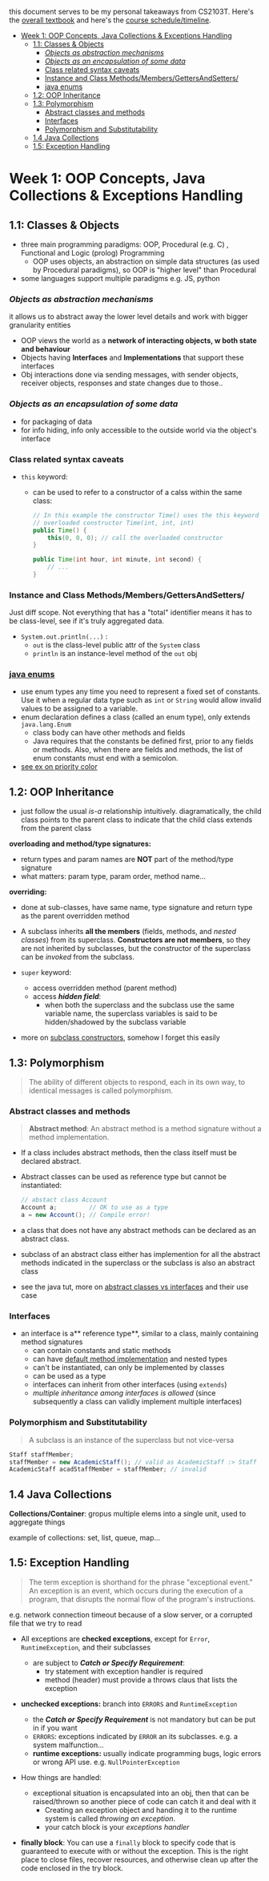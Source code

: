 this document serves to be my personal takeaways from CS2103T. Here's the [overall textbook](https://nus-cs2103-ay2021s1.github.io/website/se-book-adapted/index.html) and here's the [course schedule/timeline](https://nus-cs2103-ay2021s1.github.io/website/schedule/timeline.html). 

- [Week 1: OOP Concepts, Java Collections & Exceptions Handling](#week-1-oop-concepts-java-collections--exceptions-handling)
  - [1.1: Classes & Objects](#11-classes--objects)
    - [*Objects as abstraction mechanisms*](#objects-as-abstraction-mechanisms)
    - [*Objects as an encapsulation of some data*](#objects-as-an-encapsulation-of-some-data)
    - [Class related syntax caveats](#class-related-syntax-caveats)
    - [Instance and Class Methods/Members/GettersAndSetters/](#instance-and-class-methodsmembersgettersandsetters)
    - [java enums](#java-enums)
  - [1.2: OOP Inheritance](#12-oop-inheritance)
  - [1.3: Polymorphism](#13-polymorphism)
    - [Abstract classes and methods](#abstract-classes-and-methods)
    - [Interfaces](#interfaces)
    - [Polymorphism and Substitutability](#polymorphism-and-substitutability)
  - [1.4 Java Collections](#14-java-collections)
  - [1.5: Exception Handling](#15-exception-handling)

# Week 1: OOP Concepts, Java Collections & Exceptions Handling

## 1.1: Classes & Objects

- three main programming paradigms: OOP, Procedural (e.g. C) , Functional and Logic (prolog) Programming
  - OOP uses objects, an abstraction on simple data structures (as used by Procedural paradigms), so OOP is "higher level" than Procedural
- some languages support multiple paradigms e.g. JS, python

### *Objects as abstraction mechanisms* 
it allows us to abstract away the lower level details and work with bigger granularity entities
- OOP views the world as a **network of interacting objects, w both state and behaviour**
- Objects having **Interfaces** and **Implementations** that support these interfaces
- Obj interactions done via sending messages, with sender objects, receiver objects, responses and state changes due to those..

### *Objects as an encapsulation of some data*
- for packaging of data
- for info hiding, info only accessible to the outside world via the object's interface


### Class related syntax caveats 

- `this` keyword:
  - can be used to refer to a constructor of a calss within the same class: 

    ```java
    // In this example the constructor Time() uses the this keyword to call its own 
    // overloaded constructor Time(int, int, int)
    public Time() {
        this(0, 0, 0); // call the overloaded constructor
    }

    public Time(int hour, int minute, int second) {
        // ...
    }
    ```

### Instance and Class Methods/Members/GettersAndSetters/

Just diff scope. Not everything that has a "total" identifier means it has to be class-level, see if it's truly aggregated data.

* `System.out.println(...)` : 
    * `out` is the class-level public attr of the `System` class 
    * `println` is an instance-level method of the `out` obj

### [java enums](https://docs.oracle.com/javase/tutorial/java/javaOO/enum.html)
*  use enum types any time you need to represent a fixed set of constants.  Use it when a regular data type such as `int` or `String` would allow invalid values to be assigned to a variable.
*  enum declaration defines a class (called an enum type), only extends `java.lang.Enum`
   *  class body can have other methods and fields
   *  Java requires that the constants be defined first, prior to any fields or methods. Also, when there are fields and methods, the list of enum constants must end with a semicolon.
* [see ex on priority color](https://nus-cs2103-ay2021s1.github.io/website/schedule/week1/topics.html#key-exercise-show-priority-color)



## 1.2: OOP Inheritance

- just follow the usual *is-a* relationship intuitively. diagramatically, the child class points to the parent class to indicate that the child class extends from the parent class

**overloading and method/type signatures:**
* return types and param names are **NOT** part of the method/type signature
* what matters: param type, param order, method name... 

**overriding:**
* done at sub-classes, have same name, type signature and return type as the parent overridden method
* A subclass inherits **all the members** (fields, methods, and *nested classes*) from its superclass. **Constructors are not members**, so they are not inherited by subclasses, but the constructor of the superclass can be *invoked* from the subclass.
* `super` keyword:
  * access overridden method (parent method) 
  * access ***hidden field***:
    * when both the superclass and the subclass use the same variable name, the superclass variables is said to be hidden/shadowed by the subclass variable


* more on [subclass constructors](https://nus-cs2103-ay2021s1.github.io/website/schedule/week1/topics.html#subclass-constructors), somehow I forget this easily 



## 1.3: Polymorphism

> The ability of different objects to respond, each in its own way, to identical messages is called polymorphism.

### Abstract classes and methods

> **Abstract method**: An abstract method is a method signature without a method implementation.

* If a class includes abstract methods, then the class itself must be declared abstract.
  
* Abstract classes can be used as reference type but cannot be instantiated:
  ```java
  // abstact class Account
  Account a;         // OK to use as a type
  a = new Account(); // Compile error!
  ```
* a class that does not have any abstract methods can be declared as an abstract class.

* subclass of an abstract class either has implemention for all the abstract methods indicated in the superclass or the subclass is also an abstract class 

* see the java tut, more on [abstract classes vs interfaces](https://docs.oracle.com/javase/tutorial/java/IandI/abstract.html#abstract-classes-compared-to-interfaces) and their use case

### Interfaces 
* an interface is a** reference type**, similar to a class, mainly containing method signatures
  * can contain constants and static methods
  * can have [default method implementation](https://docs.oracle.com/javase/tutorial/java/IandI/defaultmethods.html) and nested types
  * can't be instantiated, can only be implemented by classes
  * can be used as a type
  * interfaces can inherit from other interfaces (using `extends`)
  * *multiple inheritance among interfaces is allowed* (since subsequently a class can validly implement multiple interfaces)


### Polymorphism and Substitutability

> A subclass is an instance of the superclass but not vice-versa
  ```java
  Staff staffMember;
  staffMember = new AcademicStaff(); // valid as AcademicStaff :> Staff
  AcademicStaff acadStaffMember = staffMember; // invalid
  ```


## 1.4 Java Collections

**Collections/Container**: gropus multiple elems into a single unit, used to aggregate things

example of collections: set, list, queue, map...

## 1.5: Exception Handling

> The term exception is shorthand for the phrase "exceptional event." An exception is an event, which occurs during the execution of a program, that disrupts the normal flow of the program's instructions.

e.g. network connection timeout because of a slow server, or a corrupted file that we try to read

* All exceptions are **checked exceptions**, except for `Error`, `RuntimeException`, and their subclasses
  * are subject to ***Catch or Specify Requirement***: 
    * try statement with exception handler is required
    * method (header) must provide a throws claus that lists the exception

* **unchecked exceptions:** branch into `ERRORS` and `RuntimeException`
  * the ***Catch or Specify Requirement*** is not mandatory but can be put in if you want
  * `ERRORS`: exceptions indicated by `ERROR` an its subclasses. e.g. a system malfunction... 
  * **runtime exceptions:** usually indicate programming bugs, logic errors or wrong API use.  e.g. `NullPointerException`


* How things are handled: 
  * exceptional situation is encapsulated into an obj, then that can be raised/thrown so another piece of code can catch it and deal with it
    * Creating an exception object and handing it to the runtime system is called *throwing an exception*.
    * your catch block is your *exceptions handler*

* **finally block**: You can use a `finally` block to specify code that is guaranteed to execute with or without the exception. This is the right place to close files, recover resources, and otherwise clean up after the code enclosed in the try block.
